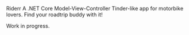 Riderr
A .NET Core Model-View-Controller Tinder-like app for motorbike lovers. 
Find your roadtrip buddy with it!

Work in progress.
